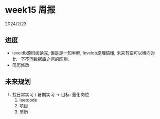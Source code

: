# week15 周报
2024/2/23

## 进度

- leveldb源码阅读完, 但是是一知半解, leveldb原理搞懂, 未来有空可以横向对比一下不同数据库之间的区别.
- 简历修改


## 未来规划

1. 找日常实习 / 暑期实习 -> 目标: 量化岗位
    1. leetcode
    2. 项目
    3. 简历
